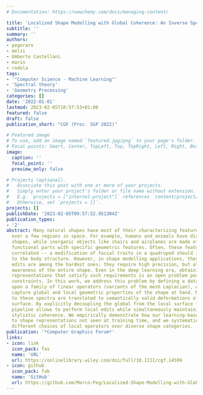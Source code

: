 ```yaml
---
# Documentation: https://wowchemy.com/docs/managing-content/

title: 'Localized Shape Modelling with Global Coherence: An Inverse Spectral Approach'
subtitle: ''
summary: ''
authors:
- pegoraro
- melzi
- Umberto Castellani
- marin
- rodola
tags:
- '"Computer Science - Machine Learning"'
- 'Spectral theory'
- 'Geometry Processing'
categories: []
date: '2022-01-01'
lastmod: 2023-02-05T10:57:53+01:00
featured: false
draft: false
publication_short: "CGF (Proc. SGP 2022)"

# Featured image
# To use, add an image named `featured.jpg/png` to your page's folder.
# Focal points: Smart, Center, TopLeft, Top, TopRight, Left, Right, BottomLeft, Bottom, BottomRight.
image:
  caption: ''
  focal_point: ''
  preview_only: false

# Projects (optional).
#   Associate this post with one or more of your projects.
#   Simply enter your project's folder or file name without extension.
#   E.g. `projects = ["internal-project"]` references `content/project/deep-learning/index.md`.
#   Otherwise, set `projects = []`.
projects: []
publishDate: '2023-02-05T09:57:52.951304Z'
publication_types:
- '2'
abstract: Many natural shapes have most of their characterizing features concentrated
  over a few regions in space. For example, humans and animals have distinctive head
  shapes, while inorganic objects like chairs and airplanes are made of well-localized
  functional parts with specific geometric features. Often, these features are strongly
  correlated -- a modification of facial traits in a quadruped should induce changes
  to the body structure. However, in shape modelling applications, these types of
  edits are among the hardest ones; they require high precision, but also a global
  awareness of the entire shape. Even in the deep learning era, obtaining manipulable
  representations that satisfy such requirements is an open problem posing significant
  constraints. In this work, we address this problem by defining a data-driven model
  upon a family of linear operators (variants of the mesh Laplacian), whose spectra
  capture global and local geometric properties of the shape at hand. Modifications
  to these spectra are translated to semantically valid deformations of the corresponding
  surface. By explicitly decoupling the global from the local surface features, our
  pipeline allows to perform local edits while simultaneously maintaining a global
  stylistic coherence. We empirically demonstrate how our learning-based model generalizes
  to shape representations not seen at training time, and we systematically analyze
  different choices of local operators over diverse shape categories.
publication: '*Computer Graphics Forum*'
links:
- icon: link
  icon_pack: fas
  name: 'URL'
  url: https://onlinelibrary.wiley.com/doi/full/10.1111/cgf.14599
- icon: github
  icon_pack: fab
  name: 'GitHub'
  url: https://github.com/Marco-Peg/Localized-Shape-Modelling-with-Global-Coherence
---
```

